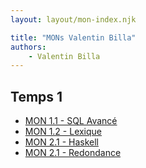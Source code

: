 ```yaml
---
layout: layout/mon-index.njk

title: "MONs Valentin Billa"
authors:
    - Valentin Billa
---
```


## Temps 1

- [MON 1.1 - SQL Avancé](./temps-1.1)
- [MON 1.2 - Lexique](./temps-1.2)
- [MON 2.1 - Haskell](./temps-2.1)
- [MON 2.1 - Redondance](./temps-2.2)
